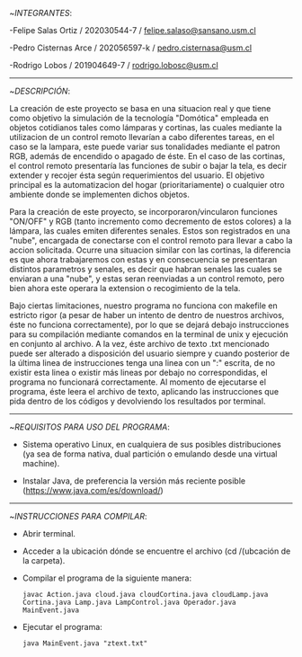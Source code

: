 ~_*INTEGRANTES*_:

-Felipe Salas Ortiz / 202030544-7 / felipe.salaso@sansano.usm.cl

-Pedro Cisternas Arce / 202056597-k / pedro.cisternasa@usm.cl

-Rodrigo Lobos / 201904649-7 / rodrigo.lobosc@usm.cl

-------------------------------------------------------------------------------------------------------------------------------------

~_*DESCRIPCIÓN*_:
           
La creación de este proyecto se basa en una situacion real y que tiene como objetivo la simulación de la tecnología "Domótica" empleada en objetos cotidianos tales como lámparas y cortinas, las cuales mediante la utilizacion de un control remoto llevarían a cabo diferentes tareas, en el caso se la lampara, este puede variar sus tonalidades mediante el patron RGB, además de encendido o apagado de éste. En el caso de las cortinas, el control remoto presentaría las funciones de subir o bajar la tela, es decir extender y recojer ésta según requerimientos del usuario. El objetivo principal es la automatizacion del hogar (prioritariamente) o cualquier otro ambiente donde se implementen dichos objetos.

Para la creación de este proyecto, se incorporaron/vincularon funciones "ON/OFF" y RGB (tanto incremento como decremento de estos colores) a la lámpara, las cuales emiten diferentes senales. Estos son registrados en una "nube", encargada de conectarse con el control remoto para llevar a cabo la accion solicitada. Ocurre una situacion similar con las cortinas, la diferencia es que ahora trabajaremos con estas y en consecuencia se presentaran distintos parametros y senales, es decir que habran senales las cuales se enviaran a una "nube", y estas seran reenviadas a un control remoto, pero bien ahora este operara la extension o recogimiento de la tela.
            
Bajo ciertas limitaciones, nuestro programa no funciona con makefile en estricto rigor (a pesar de haber un intento de dentro de nuestros archivos, éste no funciona correctamente), por lo que se dejará debajo instrucciones para su compilación mediante comandos en la terminal de unix y ejecución en conjunto al archivo. A la vez, éste archivo de texto .txt mencionado puede ser alterado a disposición del usuario siempre y cuando posterior de la última linea de instrucciones tenga una linea con un ":" escrita, de no existir esta linea o existir más lineas por debajo no correspondidas, el programa no funcionará correctamente.
Al momento de ejecutarse el programa, éste leera el archivo de texto, aplicando las instrucciones que pida dentro de los códigos y devolviendo los resultados por terminal.

-------------------------------------------------------------------------------------------------------------------------------------

~_*REQUISITOS PARA USO DEL PROGRAMA*_:
            
- Sistema operativo Linux, en cualquiera de sus posibles distribuciones (ya sea de forma nativa, dual partición o emulando desde una virtual machine).
            
- Instalar Java, de preferencia la versión más reciente posible (https://www.java.com/es/download/)

-------------------------------------------------------------------------------------------------------------------------------------

~_*INSTRUCCIONES PARA COMPILAR*_:

 - Abrir terminal.
            
 - Acceder a la ubicación dónde se encuentre el archivo (cd /(ubcación de la carpeta).
            
 - Compilar el programa de la siguiente manera:
	    
       javac Action.java cloud.java cloudCortina.java cloudLamp.java Cortina.java Lamp.java LampControl.java Operador.java MainEvent.java
            
- Ejecutar el programa: 

      java MainEvent.java "ztext.txt"
